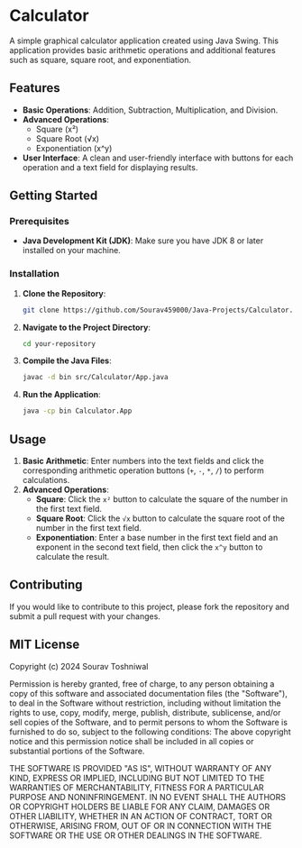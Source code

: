 # Calculator

A simple graphical calculator application created using Java Swing. This application provides basic arithmetic operations and additional features such as square, square root, and exponentiation.

## Features

- **Basic Operations**: Addition, Subtraction, Multiplication, and Division.
- **Advanced Operations**:
  - Square (x²)
  - Square Root (√x)
  - Exponentiation (x^y)
- **User Interface**: A clean and user-friendly interface with buttons for each operation and a text field for displaying results.

## Getting Started

### Prerequisites

- **Java Development Kit (JDK)**: Make sure you have JDK 8 or later installed on your machine.

### Installation

1. **Clone the Repository**:
   ```bash
   git clone https://github.com/Sourav459000/Java-Projects/Calculator.git
   ```

2. **Navigate to the Project Directory**:
   ```bash
   cd your-repository
   ```

3. **Compile the Java Files**:
   ```bash
   javac -d bin src/Calculator/App.java
   ```

4. **Run the Application**:
   ```bash
   java -cp bin Calculator.App
   ```

## Usage

1. **Basic Arithmetic**: Enter numbers into the text fields and click the corresponding arithmetic operation buttons (`+`, `-`, `*`, `/`) to perform calculations.
2. **Advanced Operations**:
   - **Square**: Click the `x²` button to calculate the square of the number in the first text field.
   - **Square Root**: Click the `√x` button to calculate the square root of the number in the first text field.
   - **Exponentiation**: Enter a base number in the first text field and an exponent in the second text field, then click the `x^y` button to calculate the result.

## Contributing

If you would like to contribute to this project, please fork the repository and submit a pull request with your changes. 

## MIT License
    
Copyright (c) 2024 Sourav Toshniwal

Permission is hereby granted, free of charge, to any person obtaining a copy of this software and associated documentation files (the "Software"), to deal in the Software without restriction, including without limitation the rights to use, copy, modify, merge, publish, distribute, sublicense, and/or sell copies of the Software, and to permit persons to whom the Software is furnished to do so, subject to the following conditions: The above copyright notice and this permission notice shall be included in all copies or substantial portions of the Software.

THE SOFTWARE IS PROVIDED "AS IS", WITHOUT WARRANTY OF ANY KIND, EXPRESS OR IMPLIED, INCLUDING BUT NOT LIMITED TO THE WARRANTIES OF MERCHANTABILITY, FITNESS FOR A PARTICULAR PURPOSE AND NONINFRINGEMENT. IN NO EVENT SHALL THE AUTHORS OR COPYRIGHT HOLDERS BE LIABLE FOR ANY CLAIM, DAMAGES OR OTHER LIABILITY, WHETHER IN AN ACTION OF CONTRACT, TORT OR OTHERWISE, ARISING FROM, OUT OF OR IN CONNECTION WITH THE SOFTWARE OR THE USE OR OTHER DEALINGS IN THE SOFTWARE.